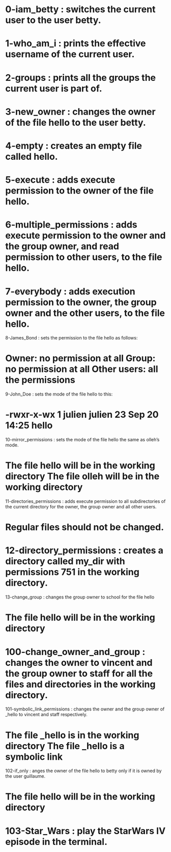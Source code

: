 0-iam_betty : switches the current user to the user betty.
==========================================================
1-who_am_i : prints the effective username of the current user.
==========================================================
2-groups : prints all the groups the current user is part of.
==========================================================
3-new_owner : changes the owner of the file hello to the user betty.
==========================================================
4-empty : creates an empty file called hello.
==========================================================
5-execute : adds execute permission to the owner of the file hello.
==========================================================
6-multiple_permissions : adds execute permission to the owner and the group owner, and read permission to other users, to the file hello.
==========================================================
7-everybody : adds execution permission to the owner, the group owner and the other users, to the file hello.
==========================================================
8-James_Bond : sets the permission to the file hello as follows:

Owner: no permission at all
Group: no permission at all
Other users: all the permissions
==========================================================
9-John_Doe : sets the mode of the file hello to this:

-rwxr-x-wx 1 julien julien 23 Sep 20 14:25 hello
==========================================================
10-mirror_permissions : sets the mode of the file hello the same as olleh’s mode.

The file hello will be in the working directory
The file olleh will be in the working directory
==========================================================
11-directories_permissions : adds execute permission to all subdirectories of the current directory for the owner, the group owner and all other users.

Regular files should not be changed.
==========================================================
12-directory_permissions : creates a directory called my_dir with permissions 751 in the working directory.
==========================================================
13-change_group : changes the group owner to school for the file hello

The file hello will be in the working directory
==========================================================
100-change_owner_and_group : changes the owner to vincent and the group owner to staff for all the files and directories in the working directory.
==========================================================
101-symbolic_link_permissions : changes the owner and the group owner of _hello to vincent and staff respectively.

The file _hello is in the working directory
The file _hello is a symbolic link
==========================================================
102-if_only : anges the owner of the file hello to betty only if it is owned by the user guillaume.

The file hello will be in the working directory
==========================================================
103-Star_Wars : play the StarWars IV episode in the terminal.
==========================================================
